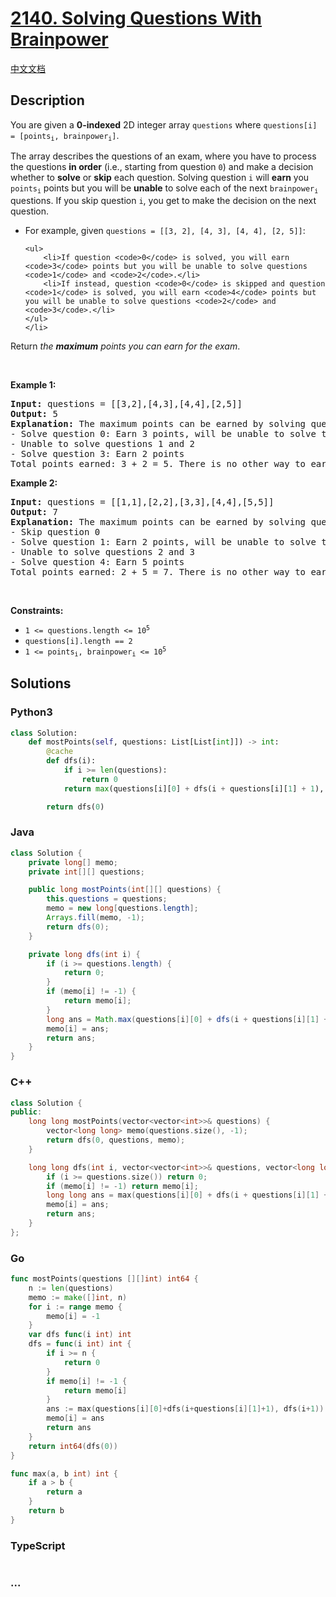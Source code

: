 # [2140. Solving Questions With Brainpower](https://leetcode.com/problems/solving-questions-with-brainpower)

[中文文档](/solution/2100-2199/2140.Solving%20Questions%20With%20Brainpower/README.md)

## Description

<p>You are given a <strong>0-indexed</strong> 2D integer array <code>questions</code> where <code>questions[i] = [points<sub>i</sub>, brainpower<sub>i</sub>]</code>.</p>

<p>The array describes the questions of an exam, where you have to process the questions <strong>in order</strong> (i.e., starting from question <code>0</code>) and make a decision whether to <strong>solve</strong> or <strong>skip</strong> each question. Solving question <code>i</code> will <strong>earn</strong> you <code>points<sub>i</sub></code> points but you will be <strong>unable</strong> to solve each of the next <code>brainpower<sub>i</sub></code> questions. If you skip question <code>i</code>, you get to make the decision on the next question.</p>

<ul>
	<li>For example, given <code>questions = [[3, 2], [4, 3], [4, 4], [2, 5]]</code>:

    <ul>
    	<li>If question <code>0</code> is solved, you will earn <code>3</code> points but you will be unable to solve questions <code>1</code> and <code>2</code>.</li>
    	<li>If instead, question <code>0</code> is skipped and question <code>1</code> is solved, you will earn <code>4</code> points but you will be unable to solve questions <code>2</code> and <code>3</code>.</li>
    </ul>
    </li>

</ul>

<p>Return <em>the <strong>maximum</strong> points you can earn for the exam</em>.</p>

<p>&nbsp;</p>
<p><strong class="example">Example 1:</strong></p>

<pre>
<strong>Input:</strong> questions = [[3,2],[4,3],[4,4],[2,5]]
<strong>Output:</strong> 5
<strong>Explanation:</strong> The maximum points can be earned by solving questions 0 and 3.
- Solve question 0: Earn 3 points, will be unable to solve the next 2 questions
- Unable to solve questions 1 and 2
- Solve question 3: Earn 2 points
Total points earned: 3 + 2 = 5. There is no other way to earn 5 or more points.
</pre>

<p><strong class="example">Example 2:</strong></p>

<pre>
<strong>Input:</strong> questions = [[1,1],[2,2],[3,3],[4,4],[5,5]]
<strong>Output:</strong> 7
<strong>Explanation:</strong> The maximum points can be earned by solving questions 1 and 4.
- Skip question 0
- Solve question 1: Earn 2 points, will be unable to solve the next 2 questions
- Unable to solve questions 2 and 3
- Solve question 4: Earn 5 points
Total points earned: 2 + 5 = 7. There is no other way to earn 7 or more points.
</pre>

<p>&nbsp;</p>
<p><strong>Constraints:</strong></p>

<ul>
	<li><code>1 &lt;= questions.length &lt;= 10<sup>5</sup></code></li>
	<li><code>questions[i].length == 2</code></li>
	<li><code>1 &lt;= points<sub>i</sub>, brainpower<sub>i</sub> &lt;= 10<sup>5</sup></code></li>
</ul>

## Solutions

<!-- tabs:start -->

### **Python3**

```python
class Solution:
    def mostPoints(self, questions: List[List[int]]) -> int:
        @cache
        def dfs(i):
            if i >= len(questions):
                return 0
            return max(questions[i][0] + dfs(i + questions[i][1] + 1), dfs(i + 1))

        return dfs(0)
```

### **Java**

```java
class Solution {
    private long[] memo;
    private int[][] questions;

    public long mostPoints(int[][] questions) {
        this.questions = questions;
        memo = new long[questions.length];
        Arrays.fill(memo, -1);
        return dfs(0);
    }

    private long dfs(int i) {
        if (i >= questions.length) {
            return 0;
        }
        if (memo[i] != -1) {
            return memo[i];
        }
        long ans = Math.max(questions[i][0] + dfs(i + questions[i][1] + 1), dfs(i + 1));
        memo[i] = ans;
        return ans;
    }
}
```

### **C++**

```cpp
class Solution {
public:
    long long mostPoints(vector<vector<int>>& questions) {
        vector<long long> memo(questions.size(), -1);
        return dfs(0, questions, memo);
    }

    long long dfs(int i, vector<vector<int>>& questions, vector<long long>& memo) {
        if (i >= questions.size()) return 0;
        if (memo[i] != -1) return memo[i];
        long long ans = max(questions[i][0] + dfs(i + questions[i][1] + 1, questions, memo), dfs(i + 1, questions, memo));
        memo[i] = ans;
        return ans;
    }
};
```

### **Go**

```go
func mostPoints(questions [][]int) int64 {
	n := len(questions)
	memo := make([]int, n)
	for i := range memo {
		memo[i] = -1
	}
	var dfs func(i int) int
	dfs = func(i int) int {
		if i >= n {
			return 0
		}
		if memo[i] != -1 {
			return memo[i]
		}
		ans := max(questions[i][0]+dfs(i+questions[i][1]+1), dfs(i+1))
		memo[i] = ans
		return ans
	}
	return int64(dfs(0))
}

func max(a, b int) int {
	if a > b {
		return a
	}
	return b
}
```

### **TypeScript**

```ts

```

### **...**

```

```

<!-- tabs:end -->
